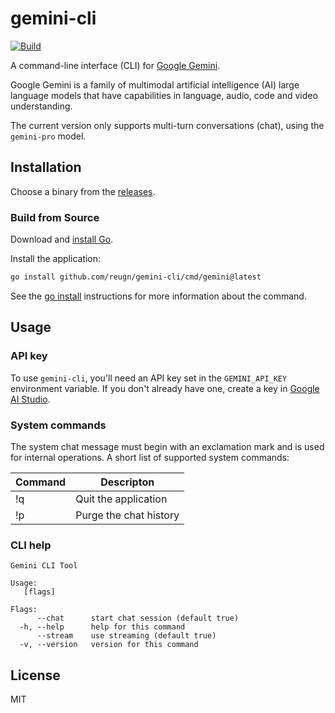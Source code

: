 # gemini-cli
[![Build](https://github.com/reugn/gemini-cli/actions/workflows/build.yml/badge.svg)](https://github.com/reugn/gemini-cli/actions/workflows/build.yml)

A command-line interface (CLI) for [Google Gemini](https://deepmind.google/technologies/gemini/).

Google Gemini is a family of multimodal artificial intelligence (AI) large language models that have
capabilities in language, audio, code and video understanding.

The current version only supports multi-turn conversations (chat), using the `gemini-pro` model.

## Installation
Choose a binary from the [releases](https://github.com/reugn/gemini-cli/releases).

### Build from Source
Download and [install Go](https://golang.org/doc/install).

Install the application:

```sh
go install github.com/reugn/gemini-cli/cmd/gemini@latest
```

See the [go install](https://go.dev/ref/mod#go-install) instructions for more information about the command.

## Usage

### API key
To use `gemini-cli`, you'll need an API key set in the `GEMINI_API_KEY` environment variable. If you don't already have one, create a key in [Google AI Studio](https://makersuite.google.com/app/apikey).

### System commands
The system chat message must begin with an exclamation mark and is used for internal operations.
A short list of supported system commands:

| Command | Descripton             |
| ---     | ---                    |
| !q      | Quit the application   |
| !p      | Purge the chat history |

### CLI help
```
Gemini CLI Tool

Usage:
   [flags]

Flags:
      --chat      start chat session (default true)
  -h, --help      help for this command
      --stream    use streaming (default true)
  -v, --version   version for this command
```

## License
MIT
